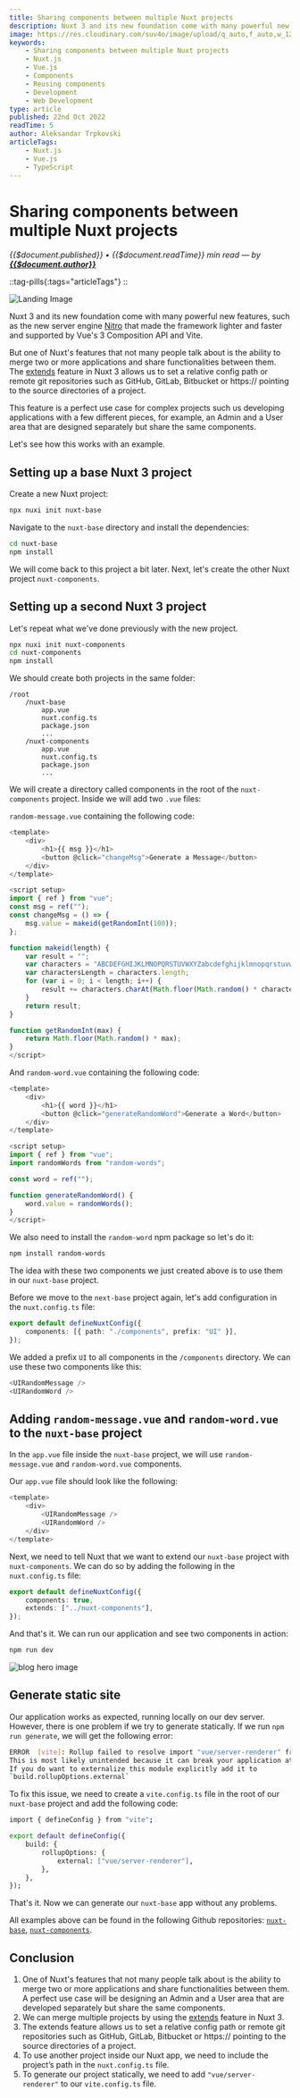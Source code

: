 ```yaml
---
title: Sharing components between multiple Nuxt projects
description: Nuxt 3 and its new foundation come with many powerful new features, such as the new server engine Nitro that made the framework lighter and faster and supported by Vue's 3 Composition API and Vite. But one of Nuxt's features that not many people talk about is the ability to merge two or more applications and share functionalities between them. The extends feature in Nuxt 3 allows us to set a relative config path or remote git repositories such as GitHub, GitLab, Bitbucket or https:// pointing to the source directories of a project. This feature is a perfect use case for complex projects such us developing applications with a few different pieces, for example, an Admin and a User area that are designed separately but share the same components.
image: https://res.cloudinary.com/suv4o/image/upload/q_auto,f_auto,w_1200,e_sharpen:100/v1666399302/blog/nuxt-extends/nuxt-extends
keywords:
    - Sharing components between multiple Nuxt projects
    - Nuxt.js
    - Vue.js
    - Components
    - Reusing components
    - Development
    - Web Development
type: article
published: 22nd Oct 2022
readTime: 5
author: Aleksandar Trpkovski
articleTags:
    - Nuxt.js
    - Vue.js
    - TypeScript
---
```


# Sharing components between multiple Nuxt projects

_{{$document.published}} • {{$document.readTime}} min read — by **[{{$document.author}}](/)**_

::tag-pills{:tags="articleTags"}
::

![Landing Image](https://res.cloudinary.com/suv4o/image/upload/q_auto,f_auto,w_750,e_sharpen:100/v1666399302/blog/nuxt-extends/nuxt-extends)

Nuxt 3 and its new foundation come with many powerful new features, such as the new server engine [Nitro](https://v3.nuxtjs.org/guide/concepts/server-engine/) that made the framework lighter and faster and supported by Vue's 3 Composition API and Vite.

But one of Nuxt's features that not many people talk about is the ability to merge two or more applications and share functionalities between them. The [extends](https://v3.nuxtjs.org/api/configuration/nuxt-config/#extends) feature in Nuxt 3 allows us to set a relative config path or remote git repositories such as GitHub, GitLab, Bitbucket or https:// pointing to the source directories of a project.

This feature is a perfect use case for complex projects such us developing applications with a few different pieces, for example, an Admin and a User area that are designed separately but share the same components.

Let's see how this works with an example.

## Setting up a base Nuxt 3 project

Create a new Nuxt project:

```bash
npx nuxi init nuxt-base
```

Navigate to the `nuxt-base` directory and install the dependencies:

```bash
cd nuxt-base
npm install
```

We will come back to this project a bit later. Next, let's create the other Nuxt project `nuxt-components`.

## Setting up a second Nuxt 3 project

Let's repeat what we've done previously with the new project.

```bash
npx nuxi init nuxt-components
cd nuxt-components
npm install
```

We should create both projects in the same folder:

```plain
/root
	/nuxt-base
		app.vue
		nuxt.config.ts
		package.json
		...
	/nuxt-components
		app.vue
		nuxt.config.ts
		package.json
		...
```

We will create a directory called components in the root of the `nuxt-components` project. Inside we will add two `.vue` files:

`random-message.vue` containing the following code:

```js
<template>
    <div>
        <h1>{{ msg }}</h1>
        <button @click="changeMsg">Generate a Message</button>
    </div>
</template>

<script setup>
import { ref } from "vue";
const msg = ref("");
const changeMsg = () => {
    msg.value = makeid(getRandomInt(100));
};

function makeid(length) {
    var result = "";
    var characters = "ABCDEFGHIJKLMNOPQRSTUVWXYZabcdefghijklmnopqrstuvwxyz0123456789";
    var charactersLength = characters.length;
    for (var i = 0; i < length; i++) {
        result += characters.charAt(Math.floor(Math.random() * charactersLength));
    }
    return result;
}

function getRandomInt(max) {
    return Math.floor(Math.random() * max);
}
</script>
```

And `random-word.vue` containing the following code:

```js
<template>
    <div>
        <h1>{{ word }}</h1>
        <button @click="generateRandomWord">Generate a Word</button>
    </div>
</template>

<script setup>
import { ref } from "vue";
import randomWords from "random-words";

const word = ref("");

function generateRandomWord() {
    word.value = randomWords();
}
</script>
```

We also need to install the `random-word` npm package so let's do it:

```bash
npm install random-words
```

The idea with these two components we just created above is to use them in our `nuxt-base` project.

Before we move to the `next-base` project again, let's add configuration in the `nuxt.config.ts` file:

```ts
export default defineNuxtConfig({
    components: [{ path: "./components", prefix: "UI" }],
});
```

We added a prefix `UI` to all components in the `/components` directory. We can use these two components like this:

```ts
<UIRandomMessage />
<UIRandomWord />
```

## Adding `random-message.vue` and `random-word.vue` to the `nuxt-base` project

In the `app.vue` file inside the `nuxt-base` project, we will use `random-message.vue` and `random-word.vue` components.

Our `app.vue` file should look like the following:

```js
<template>
    <div>
        <UIRandomMessage />
        <UIRandomWord />
    </div>
</template>
```

Next, we need to tell Nuxt that we want to extend our `nuxt-base` project with `nuxt-components`. We can do so by adding the following in the `nuxt.config.ts` file:

```ts
export default defineNuxtConfig({
    components: true,
    extends: ["../nuxt-components"],
});
```

And that's it. We can run our application and see two components in action:

```bash
npm run dev
```

![blog hero image](https://res.cloudinary.com/suv4o/image/upload/v1666403383/blog/nuxt-extends/nuxt-extends-640gif_ryloin)

## Generate static site

Our application works as expected, running locally on our dev server. However, there is one problem if we try to generate statically. If we run `npm run generate`, we will get the following error:

```bash
ERROR  [vite]: Rollup failed to resolve import "vue/server-renderer" from "../nuxt-components/components/random-message.vue".
This is most likely unintended because it can break your application at runtime.
If you do want to externalize this module explicitly add it to
`build.rollupOptions.external`
```

To fix this issue, we need to create a `vite.config.ts` file in the root of our `nuxt-base` project and add the following code:

```bash
import { defineConfig } from "vite";

export default defineConfig({
    build: {
        rollupOptions: {
            external: ["vue/server-renderer"],
        },
    },
});
```

That's it. Now we can generate our `nuxt-base` app without any problems.

All examples above can be found in the following Github repositories: [`nuxt-base`](https://github.com/Suv4o/nuxt-extends-example), [`nuxt-components`](https://github.com/Suv4o/nuxt-component-generate-message).

## Conclusion

1. One of Nuxt's features that not many people talk about is the ability to merge two or more applications and share functionalities between them. A perfect use case will be designing an Admin and a User area that are developed separately but share the same components.
2. We can merge multiple projects by using the [extends](https://v3.nuxtjs.org/api/configuration/nuxt-config/#extends) feature in Nuxt 3.
3. The extends feature allows us to set a relative config path or remote git repositories such as GitHub, GitLab, Bitbucket or https:// pointing to the source directories of a project.
4. To use another project inside our Nuxt app, we need to include the project’s path in the `nuxt.config.ts` file.
5. To generate our project statically, we need to add `"vue/server-renderer"` to our `vite.config.ts` file.
